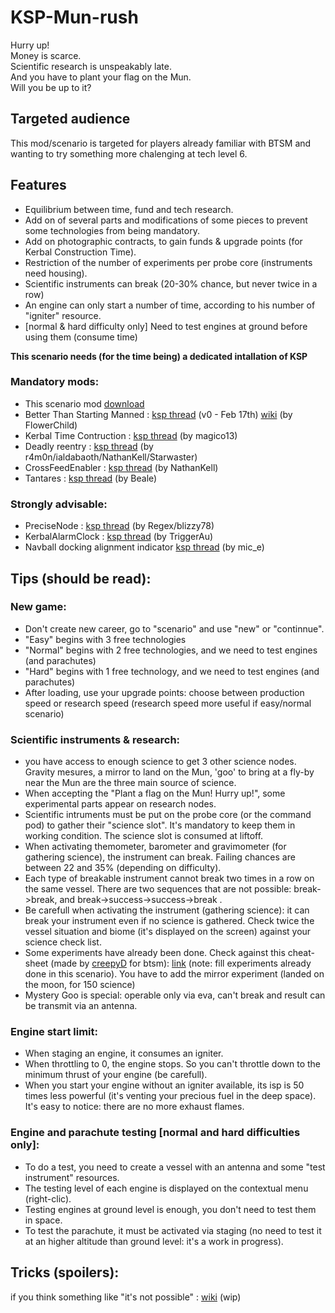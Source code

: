 # KSP-Mun-rush

Hurry up!  
Money is scarce.  
Scientific research is unspeakably late.  
And you have to plant your flag on the Mun.  
Will you be up to it?  

## Targeted audience
This mod/scenario is targeted for players already familiar with BTSM and wanting to try something more chalenging at tech level 6.

## Features
- Equilibrium between time, fund and tech research.
- Add on of several parts and modifications of some pieces to prevent some technologies from being mandatory.
- Add on photographic contracts, to gain funds & upgrade points (for Kerbal Construction Time).
- Restriction of the number of experiments per probe core (instruments need housing).
- Scientific instruments can break (20-30% chance, but never twice in a row)
- An engine can only start a number of time, according to his number of "igniter" resource.
- [normal & hard difficulty only] Need to test engines at ground before using them (consume time)

**This scenario needs (for the time being) a dedicated intallation of KSP**
### Mandatory mods:
- This scenario mod [download](https://kerbalstuff.com/mod/692/Mun%20rush)
- Better Than Starting Manned : [ksp thread](http://forum.kerbalspaceprogram.com/threads/61632-0-9-Better-Than-Starting-Manned-Career-Mode-Redefined-%28v0-Feb-17th%29) (v0 - Feb 17th) [wiki](http://btsm.wikia.com/wiki/Better_Than_Starting_Manned_Wiki) (by FlowerChild)
- Kerbal Time Contruction : [ksp thread](http://forum.kerbalspaceprogram.com/threads/92377-0-90-Kerbal-Construction-Time-1-1-5-%2803-24-15%29-Unrapid-Planned-Assembly) (by magico13)
- Deadly reentry : [ksp thread](http://forum.kerbalspaceprogram.com/threads/54954-0-90-Deadly-Reentry-v6-5-3-Beta-Mar-6-2015) (by r4m0n/ialdabaoth/NathanKell/Starwaster)
- CrossFeedEnabler : [ksp thread](http://forum.kerbalspaceprogram.com/threads/76499-0-90-CrossFeedEnabler-v3-2-Dec-20-14) (by NathanKell)
- Tantares : [ksp thread](http://forum.kerbalspaceprogram.com/threads/81537-0-90-Tantares-Stockalike-Soyuz-and-MIR-20-1-02-04-2015-KIS-Fix) (by Beale)

### Strongly advisable:
- PreciseNode : [ksp thread](http://forum.kerbalspaceprogram.com/threads/47863-0-90-0-Precise-Node-1-1-2-Precisely-edit-your-maneuver-nodes) (by Regex/blizzy78)
- KerbalAlarmClock : [ksp thread](http://forum.kerbalspaceprogram.com/threads/24786-0-90-Kerbal-Alarm-Clock-v3-2-4-0-%28Mar-30%29) (by TriggerAu)
- Navball docking alignment indicator [ksp thread](http://forum.kerbalspaceprogram.com/threads/54303-0-90-Navball-docking-alignment-indicator-v6) (by mic_e)

## Tips (should be read):
### New game:
- Don't create new career, go to "scenario" and use "new" or "continnue".
- "Easy" begins with 3 free technologies
- "Normal" begins with 2 free technologies, and we need to test engines (and parachutes)
- "Hard" begins with 1 free technology, and we need to test engines (and parachutes)
- After loading, use your upgrade points: choose between production speed or research speed (research speed more useful if easy/normal scenario)

### Scientific instruments & research:
- you have access to enough science to get 3 other science nodes. Gravity mesures, a mirror to land on the Mun, 'goo' to bring at a fly-by near the Mun are the three main source of science.
- When accepting the "Plant a flag on the Mun! Hurry up!", some experimental parts appear on research nodes.
- Scientific intruments must be put on the probe core (or the command pod) to gather their "science slot". It's mandatory to keep them in working condition. The science slot is consumed at liftoff.
- When activating themometer, barometer and gravimometer (for gathering science), the instrument can break. Failing chances are between 22 and 35% (depending on difficulty).
- Each type of breakable instrument cannot break two times in a row on the same vessel. There are two sequences that are not possible: break->break, and break->success->success->break .
- Be carefull when activating the instrument (gathering science): it can break your instrument even if no science is gathered. Check twice the vessel situation and biome (it's displayed on the screen) against your science check list.
- Some experiments have already been done. Check against this cheat-sheet (made by [creepyD](http://forum.kerbalspaceprogram.com/threads/61632-0-23-5-Better-Than-Starting-Manned-Career-Mode-Redefined-%28v1-56-May-7th%29/page204?p=984915#post984915) for btsm): [link](https://onedrive.live.com/?cid=24b14eb57322c2f4&id=24B14EB57322C2F4!147) (note: fill experiments already done in this scenario). You have to add the mirror experiment (landed on the moon, for 150 science)
- Mystery Goo is special: operable only via eva, can't break and result can be transmit via an antenna.

### Engine start limit:
- When staging an engine, it consumes an igniter.
- When throttling to 0, the engine stops. So you can't throttle down to the minimum thrust of your engine (be carefull). 
- When you start your engine without an igniter available, its isp is 50 times less powerful (it's venting your precious fuel in the deep space). It's easy to notice: there are no more exhaust flames.

### Engine and parachute testing [normal and hard difficulties only]:
- To do a test, you need to create a vessel with an antenna and some "test instrument" resources.
- The testing level of each engine is displayed on the contextual menu (right-clic).
- Testing engines at ground level is enough, you don't need to test them in space.
- To test the parachute, it must be activated via staging (no need to test it at an higher altitude than ground level: it's a work in progress).

## Tricks (spoilers):  
if you think something like "it's not possible" : [wiki](https://github.com/supermerill/KSP-Mun-rush/wiki) (wip)
